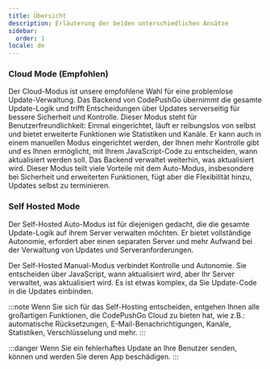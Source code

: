 ```yaml
---
title: Übersicht
description: Erläuterung der beiden unterschiedlichen Ansätze
sidebar:
  order: 1
locale: de
---
```


### Cloud Mode (Empfohlen)
Der Cloud-Modus ist unsere empfohlene Wahl für eine problemlose Update-Verwaltung. Das Backend von CodePushGo übernimmt die gesamte Update-Logik und trifft Entscheidungen über Updates serverseitig für bessere Sicherheit und Kontrolle. Dieser Modus steht für Benutzerfreundlichkeit: Einmal eingerichtet, läuft er reibungslos von selbst und bietet erweiterte Funktionen wie Statistiken und Kanäle. Er kann auch in einem manuellen Modus eingerichtet werden, der Ihnen mehr Kontrolle gibt und es Ihnen ermöglicht, mit Ihrem JavaScript-Code zu entscheiden, wann aktualisiert werden soll. Das Backend verwaltet weiterhin, was aktualisiert wird. Dieser Modus teilt viele Vorteile mit dem Auto-Modus, insbesondere bei Sicherheit und erweiterten Funktionen, fügt aber die Flexibilität hinzu, Updates selbst zu terminieren.

### Self Hosted Mode

Der Self-Hosted Auto-Modus ist für diejenigen gedacht, die die gesamte Update-Logik auf ihrem Server verwalten möchten. Er bietet vollständige Autonomie, erfordert aber einen separaten Server und mehr Aufwand bei der Verwaltung von Updates und Serveranforderungen.

Der Self-Hosted Manual-Modus verbindet Kontrolle und Autonomie. Sie entscheiden über JavaScript, wann aktualisiert wird, aber Ihr Server verwaltet, was aktualisiert wird. Es ist etwas komplex, da Sie Update-Code in die Updates einbinden.

:::note
Wenn Sie sich für das Self-Hosting entscheiden, entgehen Ihnen alle großartigen Funktionen, die CodePushGo Cloud zu bieten hat, wie z.B.: automatische Rücksetzungen, E-Mail-Benachrichtigungen, Kanäle, Statistiken, Verschlüsselung und mehr.
:::

:::danger
Wenn Sie ein fehlerhaftes Update an Ihre Benutzer senden, können und werden Sie deren App beschädigen.
:::